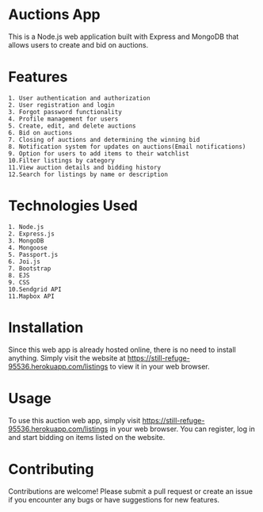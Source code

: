 # Auctions App
This is a Node.js web application built with Express and MongoDB that allows users to create and bid on auctions.

# Features
	1. User authentication and authorization
	2. User registration and login
	3. Forgot password functionality
	4. Profile management for users
	5. Create, edit, and delete auctions
	6. Bid on auctions
	7. Closing of auctions and determining the winning bid
	8. Notification system for updates on auctions(Email notifications)
	9. Option for users to add items to their watchlist
	10.Filter listings by category
	11.View auction details and bidding history
	12.Search for listings by name or description
	
# Technologies Used
	1. Node.js
	2. Express.js
	3. MongoDB
	4. Mongoose
	5. Passport.js
	6. Joi.js
	7. Bootstrap
	8. EJS
	9. CSS
	10.Sendgrid API
	11.Mapbox API

# Installation
Since this web app is already hosted online, there is no need to install anything. Simply visit the website at https://still-refuge-95536.herokuapp.com/listings to view it in your web browser.

# Usage
To use this auction web app, simply visit https://still-refuge-95536.herokuapp.com/listings in your web browser. You can register, log in and start bidding on items listed on 	the website.
	
# Contributing
Contributions are welcome! Please submit a pull request or create an issue if you encounter any bugs or have suggestions for new features.
